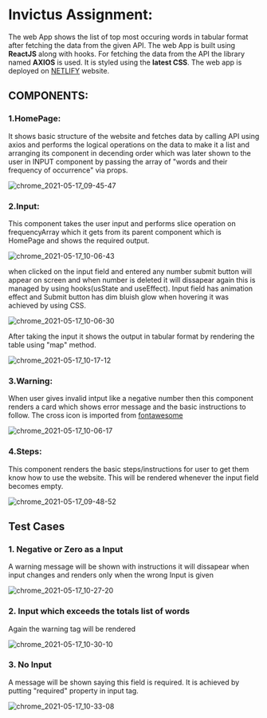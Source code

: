 # Invictus Assignment:    
The web App shows the list of top most occuring words in tabular format after fetching the data from the given API.
The web App is built using **ReactJS** along with hooks. For fetching the data from the API the library named **AXIOS** is used. It is styled using the **latest CSS**. The web app is deployed on [NETLIFY](https://focused-mccarthy-15ab84.netlify.app "Deployed site") website.

## COMPONENTS:
### 1.HomePage:
It shows basic structure of the website and fetches data by calling API using axios and performs the logical operations on the data to make it a list and arranging its component in decending order which was later shown to the user in INPUT component by passing the array of "words and their frequency of occurrence" via props.

![chrome_2021-05-17_09-45-47](https://user-images.githubusercontent.com/75972049/118432034-407b5780-b6f5-11eb-9bc2-6e43041640c6.png)

### 2.Input:
This component takes the user input and performs slice operation on frequencyArray which it gets from its parent component which is HomePage and shows the required output.

![chrome_2021-05-17_10-06-43](https://user-images.githubusercontent.com/75972049/118433040-b7b1eb00-b6f7-11eb-8850-daaf32934b87.png)

when clicked on the input field and entered any number submit button will appear on screen and when number is deleted it will dissapear again this is managed by using hooks(usState and useEffect). Input field has animation effect and Submit button has dim bluish glow when hovering it was achieved by using CSS. 

![chrome_2021-05-17_10-06-30](https://user-images.githubusercontent.com/75972049/118433217-1a0aeb80-b6f8-11eb-9aca-0b4045e7345f.png)

After taking the input it shows the output in tabular format by rendering the table using "map" method.

![chrome_2021-05-17_10-17-12](https://user-images.githubusercontent.com/75972049/118433637-0f9d2180-b6f9-11eb-9ae6-6932c94ddc4c.png)


### 3.Warning:
When user gives invalid intput like a negative number then this component renders a card which shows error message and the basic instructions to follow.
The cross icon is imported from [fontawesome](https://fontawesome.com/icons/times?style=solid)


![chrome_2021-05-17_10-06-17](https://user-images.githubusercontent.com/75972049/118433008-a963cf00-b6f7-11eb-8a91-df8b39aebe26.png)


### 4.Steps:
This component renders the basic steps/instructions for user to get them know how to use the website. This will be rendered whenever the input field becomes empty.

![chrome_2021-05-17_09-48-52](https://user-images.githubusercontent.com/75972049/118431972-1aee4e00-b6f5-11eb-8e0e-30e3ab684e48.png)
 
 ## Test Cases
 ### 1. Negative or Zero as a Input 
 A warning message will be shown with instructions it will dissapear when input changes and renders only when the wrong Input is given
 
 ![chrome_2021-05-17_10-27-20](https://user-images.githubusercontent.com/75972049/118434314-7bcc5500-b6fa-11eb-9aaf-e3426cbc25e3.png)

### 2. Input which exceeds the totals list of words 
Again the warning tag will be rendered

![chrome_2021-05-17_10-30-10](https://user-images.githubusercontent.com/75972049/118434638-03b25f00-b6fb-11eb-9306-b85e501ced7b.png)

### 3. No Input
A message will be shown saying this field is required. It is achieved by putting "required" property in input tag.

![chrome_2021-05-17_10-33-08](https://user-images.githubusercontent.com/75972049/118434787-4b38eb00-b6fb-11eb-82d1-f093811b72ec.png)
